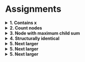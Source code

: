 # Assignments

<details> <summary><strong> 1. Contains x </strong></summary>

# 1. Contains x

    Given a generic tree and an integer x, check if x is present in the given tree or not. Return true if x is present, return false otherwise.

**Input format**

    Line 1 : Integer x

    Line 2 : Elements in level order form separated by space (as per done in class).
    Order is - Root_data, n (No_Of_Child_Of_Root), n children, and so on for every element

**Output format**

    true or false

**Sample Input 1**

    40
    10 3 20 30 40 2 40 50 0 0 0 0

**Sample Output 1**

    true

**Sample Input 2**

    4
    10 3 20 30 40 2 40 50 0 0 0 0

**Sample Output 2**

    false

<details> <summary><strong>Code</strong></summary>

    // Following is the given Tree node structure.
    /**************
    template <typename T>
    class TreeNode {
    public:
        T data;
        vector<TreeNode<T>*> children;

        TreeNode(T data) {
            this->data = data;
        }

        ~TreeNode() {
            for (int i = 0; i < children.size(); i++) {
                delete children[i];
            }
        }
    };
    ***************/

    bool containsX(TreeNode<int> *root, int x)
    {
        // random search is the only option as none of the children provide any clue
        // approach: preOrder traversal

        //edge case
        if (root == NULL)
            return false;

        if (root->data == x)
            return true;

        bool ret = false; // this is for exiting when we find the match, no nee to search further

        // checks
        for (int i = 0; i < root->children.size() && ret == false; i++)
            ret = containsX(root->children.at(i), x);

        return ret;
    }


    // approach 2 - level order traversal, iterative as it uses queue

    #include <queue>
    bool containsX(TreeNode<int> *root, int x)
    {
        // random search is the only option as none of the children provide any clue
        // approach: level traversal

        //edge case
        if (root == NULL)
            return false;

        // not possible after a queue is made, coz all things pushed in the queue
        // have not been able to match
        // i.e we scan only children. And root is nobody's child
        if (root->data == x)
            return true;

        queue<TreeNode<int> *> nodesPending;
        nodesPending.push(root);
        TreeNode<int> *temp = nodesPending.front();

        while (nodesPending.size() != 0)
        {
            for (int i = 0; i < temp->children.size(); i++)
            {
                if (temp->children.at(i)->data == x)
                    return true;
                nodesPending.push(temp->children.at(i));    // push the subtree source atleast
            }
            // took all the children, none of them match
            nodesPending.pop();
            temp = nodesPending.front();
        }

        // nothing found
        return false;
    }

</details>

---

</details>

<details> <summary><strong> 2. Count nodes </strong></summary>

# 2. Count nodes

    Given a tree and an integer x, find and return the number of Nodes which are greater than x.

**Input Format**

    Line 1 : Integer x

    Line 2 : Elements in level order form separated by space (as per done in class).
    Order is - Root_data, n (No_Of_Child_Of_Root), n children, and so on for every element

**Output Format**

    Count of nodes greater than x

**Sample Input**

    35
    10 3 20 30 40 2 40 50 0 0 0 0

**Sample Output**

    3

**Sample Input**

    10
    10 3 20 30 40 2 40 50 0 0 0 0

**Sample Output**

    5

<details> <summary><strong>Code</strong></summary>


    // Following is the given Tree node structure
    /**************

    template <typename T>
    class TreeNode {
    public:
        T data;
        vector<TreeNode<T>*> children;

        TreeNode(T data) {
            this->data = data;
        }

        ~TreeNode() {
            for (int i = 0; i < children.size(); i++) {
                delete children[i];
            }
        }
    };
    ***************/

    int nodesGreaterThanX(TreeNode<int> *root, int x)
    {
        // need to traverse all the nodes

        // using recursion, preorder traversal

        if (root == NULL)
            return 0;

        int ans = 0;

        //recursive logic
        // f(root, x) = status of root vs x(1 or 0) + f(for all subtrees)

        if (root->data > x)
            ans = 1;
        for (int i = 0; i < root->children.size(); i++)
            ans += nodesGreaterThanX(root->children.at(i), x);
        return ans;
    }

</details>

---

</details>

<details> <summary><strong> 3. Node with maximum child sum </strong></summary>

# 3. Node with maximum child sum

    Given a tree, find and return the node for which sum of data of all children and the node itself is maximum. In the sum, data of node itself and data of immediate children is to be taken.

**Input Format**

    Line 1 : Elements in level order form separated by space (as per done in class).
    Order is - Root_data, n (No_Of_Child_Of_Root), n children, and so on for every element

**Output Format**

    Node with maximum sum.

**Sample Input 1**

    5 3 1 2 3 1 15 2 4 5 1 6 0 0 0 0

**Sample Output 1**

    1

<details> <summary><strong>Code</strong></summary>

    // Following is the given Tree node structure
    /**************

    template <typename T>
    class TreeNode {
    public:
        T data;
        vector<TreeNode<T>*> children;

        TreeNode(T data) {
            this->data = data;
        }

        ~TreeNode() {
            for (int i = 0; i < children.size(); i++) {
                delete children[i];
            }
        }
    };
    ***************/
    #include <queue>
    TreeNode<int> *maxSumNode(TreeNode<int> *root)
    {
        // avoid using recursion. Use queue

        // edge case + obvious case
        if (root == NULL || root->children.size() == 0)
            return root;

        queue<TreeNode<int> *> nodesPending;

        nodesPending.push(root);

        int currSum = 0, prevSum = -1;
        TreeNode<int> *trav = root;
        TreeNode<int> *max_node;
        while (nodesPending.size() != 0)
        {
            trav = nodesPending.front();
            nodesPending.pop();
            currSum = trav->data; // node itself

            //sum of the chilren
            for (int i = 0; i < trav->children.size(); i++)
            {
                currSum += trav->children.at(i)->data;
                nodesPending.push(trav->children.at(i));
            }

            // we need to hold sum to record it
            if (currSum > prevSum)
            {
                max_node = trav;
                prevSum = currSum;
            }
            // got the value for trav
        }
        return max_node;
    }

</details>

---

</details>

<details> <summary><strong> 4. Structurally identical </strong></summary>

# 4. Structurally identical

    Given two Generic trees, return true if they are structurally identical i.e. they are made of nodes with the same values arranged in the same way.

**Input Format**

    Line 1 : Tree 1 elements in level order form separated by space (as per done in class).
    Order is - Root_data, n (No_Of_Child_Of_Root), n children, and so on for every element

    Line 2 : Tree 2 elements in level order form separated by space (as per done in class).
    Order is - Root_data, n (No_Of_Child_Of_Root), n children, and so on for every element

**Output Format**

    true or false

**Constraints**

    Time Limit: 1 second
    Size of input array lies in the range: [1, 1000000]

**Sample Input 1**

    10 3 20 30 40 2 40 50 0 0 0 0
    10 3 20 30 40 2 40 50 0 0 0 0

**Sample Output 1**

    true

**Sample Input 2**

    10 3 20 30 40 2 40 50 0 0 0 0
    10 3 2 30 40 2 40 50 0 0 0 0

**Sample Output 2**

    false

<details> <summary><strong>Code</strong></summary>

    // Following is the Tree node structure
    /**************
    template <typename T>
    class TreeNode {
    public:
        T data;
        vector<TreeNode<T>*> children;

        TreeNode(T data) {
            this->data = data;
        }

        ~TreeNode() {
            for (int i = 0; i < children.size(); i++) {
                delete children[i];
            }
        }
    };
    ***************/

    bool isIdentical(TreeNode<int> *root1, TreeNode<int> *root2)
    {
        // doing recursively
        // What is the thing which makes two trees identical?
        // A: Each corresponding node has the same property, assuming the corresponding nodes exist. i.e we don't run out of children.

        // observable quantities are
        // a. root->data
        // b. root->children.size()
        // a && b should be true for at all times

        if (root1 == NULL || root2 == NULL) // both or one is NULL
        {
            if (root1 == NULL && root2 == NULL) // both are NULL
                return true;
            return false; // only one of them is NULL
        }                 // both are non NULL

        // a. data must be equal
        if (root1->data != root2->data)
            return false;

        // b. data is the same but number of children vary
        if (root1->children.size() != root2->children.size())
            return false;

        // base case for recursion
        // data and size both are same and Leaf
        if (root1->children.size() == 0)
            return true;

        // we can write recursion directly, or can save some
        // activation records by checking the children
        // But this would be redundant to the base case. So avoiding it

        bool ret = false; // required coz we want to stop when a mismatch is found, we don't want to and every output, that is unrealistic

        for (int i = 0; i < root1->children.size() && ret == false; i++)
            ret = isIdentical(root1->children.at(i), root2->children.at(i));

        // if ret is found true it is returned
        // if nothing is found
        // then ret remains false, returned.
        return ret;
    }

</details>

---

</details>

<details> <summary><strong> 5. Next larger </strong></summary>

# 5. Next larger

    Given a generic tree and an integer n. Find and return the node with next larger element in the Tree i.e. find a node with value just greater than n.

    Return NULL if no node is present with the value greater than n.

**Input Format**

    Line 1 : Integer n
    Line 2 : Elements in level order form separated by space (as per done in class).
    Order is - Root_data, n (No_Of_Child_Of_Root), n children, and so on for every element

**Output Format**

    Node with value just greater than n.

**Sample Input 1**

    18
    10 3 20 30 40 2 40 50 0 0 0 0

**Sample Output 1**

    20

**Sample Input 2**

    21
    10 3 20 30 40 2 40 50 0 0 0 0

**Sample Output 2**

    30

<details> <summary><strong>Code</strong></summary>

    // Following is the given Tree node structure
    /**************

    template <typename T>
    class TreeNode {
    public:
        T data;
        vector<TreeNode<T>*> children;

        TreeNode(T data) {
            this->data = data;
        }

        ~TreeNode() {
            for (int i = 0; i < children.size(); i++) {
                delete children[i];
            }
        }
    };
    ***************/
    #include <climits>
    #include <queue>
    TreeNode<int> *nextLargerElement(TreeNode<int> *root, int n)
    {
        // edge case
        if (root == NULL || root->children.size() == 0)
            return root;

        // scan element and store the max
        queue<TreeNode<int> *> nodesPending;

        int curr = 0, prev_max = INT_MAX; // for finding max
        TreeNode<int> *trav = root;       // optimization

        TreeNode<int> *ret; // node address to be returned

        // consider the root, as only children are a part of the queue process.
        // root is the child of none

        ret = root;
        if (root->data > n)
            prev_max = root->data;

        // have to push as to make it systematic for all nodes
        nodesPending.push(root);

        while (nodesPending.size() != 0)
        {
            trav = nodesPending.front();
            nodesPending.pop();
            for (int i = 0; i < trav->children.size(); i++)
            {
                curr = trav->children.at(i)->data; // child's data
                if (curr > n && curr < prev_max)
                {
                    prev_max = curr;
                    ret = trav->children.at(i); // store the child
                }
                nodesPending.push(trav->children.at(i));
                // pushing child node as subtree source in th queue
            }
        }
        // prev_max hols the maximum array
        // ret hold the node's address
        return ret;
    }

    // Insights: It is is very important to consider the root too.

</details>

---

</details>

<details> <summary><strong> 5. Next larger </strong></summary>

# 6. Second Largest Element In Tree

    Given a generic tree, find and return the node with second largest value in given tree. Return NULL if no node with required value is present.

**Input Format**

    Line 1 : Elements in level order form separated by space (as per done in class).
    Order is - Root_data, n (No_Of_Child_Of_Root), n children, and so on for every element

**Output Format**

    Second Largest node data

**Sample Input 1**

    10 3 20 30 40 2 40 50 0 0 0 0

**Sample Output 1**

    40

<details> <summary><strong>Code</strong></summary>

    // Following is the given Tree node structure
    /**************

        template <typename T>
        class TreeNode {
        public:
            T data;
            vector<TreeNode<T>*> children;

            TreeNode(T data) {
                this->data = data;
            }

            ~TreeNode() {
                for (int i = 0; i < children.size(); i++) {
                    delete children[i];
                }
            }
        };
        ***************/
    #include <queue>
    TreeNode<int> *secondLargest(TreeNode<int> *root)
    {
        if (root == NULL)
            return root;

        queue<TreeNode<int> *> nodesPending;

        nodesPending.push(root);

        int curr = root->data, max = root->data, max1 = root->data; //max1 > max1 always except initially
        // but no redundancy is present for pointers

        TreeNode<int> *trav;        // for the traversal variable
        TreeNode<int> *ret = NULL;  // for the 2nd highest node pointer
        TreeNode<int> *ret1 = NULL; // for highest node pointer

        while (nodesPending.size() != 0)
        {
            trav = nodesPending.front();
            nodesPending.pop();
            for (int i = 0; i < trav->children.size(); i++)
            {
                curr = trav->children.at(i)->data;
                if (curr > max1)
                {
                    max = max1;
                    max1 = curr;
                    ret = ret1;
                    ret1 = trav->children.at(i);
                }
                else if (curr > max)
                {
                    max = curr;
                    ret = trav->children.at(i);
                }
                nodesPending.push(trav->children.at(i));
            }
        }
        return ret;
    }

</details>

---

</details>

<details> <summary><strong> 5. Next larger </strong></summary>

# 7. Replace with depth

    In a given Generic Tree, replace each node with its depth value. You need to just update the data of each node, no need to return or print anything.

**Input Format**

    Line 1 : Elements in level order form separated by space (as per done in class).

    Order is - Root_data, n (No_Of_Child_Of_Root), n children, and so on for every element

**Sample Input 1**

    10 3 20 30 40 2 40 50 0 0 0 0

**Sample Output 1**

    0
    1 1 1
    2 2

<details> <summary><strong>Code</strong></summary>

    // Following is the given Tree node structure
    /**************
    template <typename T>
    class TreeNode {
    public:
        T data;
        vector<TreeNode<T>*> children;

        TreeNode(T data) {
            this->data = data;
        }

        ~TreeNode() {
            for (int i = 0; i < children.size(); i++) {
                delete children[i];
            }
        }
    };
    ***************/

    void helper(TreeNode<int>* root, int d);
    void replaceWithDepthValue(TreeNode<int> *root)
    {
        // edge case
        if(root==NULL)
            return;
        root->data = 0;
        helper(root, 0);
    }

    void helper(TreeNode<int>* root, int d)
    {
        // do work only for the children
        if(root->children.size()==0)    //leaves have already been taken care of, as they were children
            return;

        for(int i=0; i<root->children.size(); i++)
        {
            root->children.at(i)->data = d+1;
            helper(root->children.at(i), d+1);
        }
        // okay
    }

</details>

---

</details>
